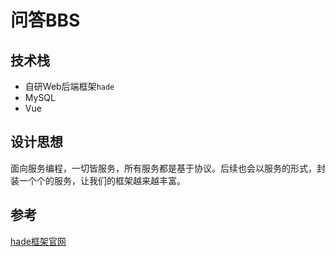 # 问答BBS  

## 技术栈  

- 自研Web后端框架`hade`  
- MySQL  
- Vue  

## 设计思想  

面向服务编程，一切皆服务，所有服务都是基于协议。后续也会以服务的形式，封装一个个的服务，让我们的框架越来越丰富。  



## 参考  

[hade框架官网](http://hade.funaio.cn/)  
